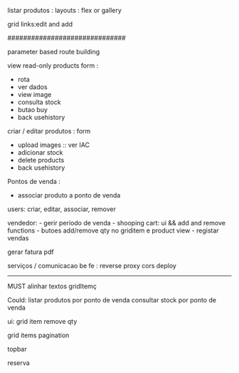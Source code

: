 
listar produtos : layouts : flex or gallery

grid links:edit and add

##############################

parameter based route building

view read-only products  form :
- rota 
- ver dados
- view image
- consulta stock
- butao buy
- back usehistory

criar / editar produtos : form 
- upload images :: ver IAC
- adicionar stock
- delete products
- back usehistory

Pontos de venda : 
- associar produto a ponto de venda

users: criar, editar, associar, remover

vendedor: 
	- gerir período de venda
	- shooping cart: ui && add and remove functions
	- butoes add/remove qty no griditem e product view
	- registar vendas

gerar fatura pdf

serviços / comunicacao be fe : reverse proxy cors 
deploy


---
MUST
alinhar textos gridItemç


Could:
listar produtos por ponto de venda
consultar stock por ponto de venda



ui:
grid item remove qty

grid items pagination

topbar

reserva